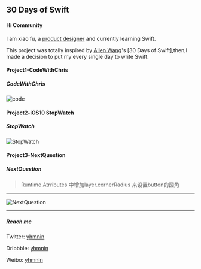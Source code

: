 ## 30 Days of Swift ##

#### Hi Community ####

I am xiao fu, a [product designer](https://dribbble.com/yhmnin) and currently learning Swift.

This project was totally inspired by [Allen Wang](https://twitter.com/creativewang)'s [30 Days of Swift],then,I made a decision to put my every single day to write Swift.




#### Project1-CodeWithChris ####
##### CodeWithChris #####
![code](https://github.com/yhmnin/30-DaysofSwift/blob/master/GIF/Project01%20-%20Code.gif)

#### Project2-iOS10 StopWatch ####
##### StopWatch #####
![StopWatch](https://github.com/yhmnin/30-DaysofSwift/blob/master/GIF/Project02%20-%20StopWatch.gif)

#### Project3-NextQuestion ####
##### NextQuestion #####
>  Runtime Atrributes 中增加layer.cornerRadius 来设置button的圆角
----
![NextQuestion](https://github.com/yhmnin/30-DaysofSwift/blob/master/GIF/Project02%20-%20StopWatch.gif)

----
##### Reach me #####

Twitter: [yhmnin](https://twitter.com/yhmninn?lang=zh-cn)

Dribbble: [yhmnin](https://dribbble.com/yhmnin)

Weibo: [yhmnin](http://weibo.com/3824335154/profile?topnav=1&wvr=6&is_all=1)
